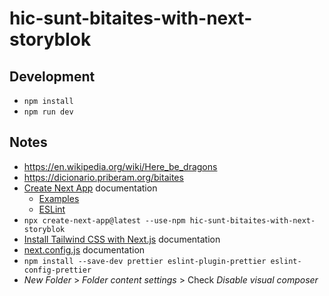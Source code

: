 # hic-sunt-bitaites-with-next-storyblok

## Development

- `npm install`
- `npm run dev`

## Notes

- https://en.wikipedia.org/wiki/Here_be_dragons
- https://dicionario.priberam.org/bitaites
- [Create Next App](https://nextjs.org/docs/api-reference/create-next-app) documentation
  - [Examples](https://github.com/vercel/next.js/tree/canary/examples)
  - [ESLint](https://nextjs.org/docs/basic-features/eslint)
- `npx create-next-app@latest --use-npm hic-sunt-bitaites-with-next-storyblok`
- [Install Tailwind CSS with Next.js](https://tailwindcss.com/docs/guides/nextjs) documentation
- [next.config.js](https://nextjs.org/docs/api-reference/next.config.js/introduction) documentation
- `npm install --save-dev prettier eslint-plugin-prettier eslint-config-prettier`
- _New Folder_ > _Folder content settings_ > Check _Disable visual composer_
